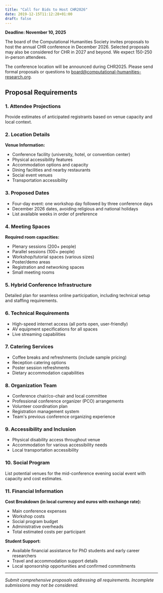 ```yaml
---
title: "Call for Bids to Host CHR2026"
date: 2019-12-15T11:12:28+01:00
draft: false
---
```


**Deadline: November 10, 2025**

The board of the Computational Humanities Society invites proposals to host the annual CHR conference in December 2026. Selected proposals may also be considered for CHR in 2027 and beyond. We expect 150-250 in-person attendees.

The conference location will be announced during CHR2025. Please send formal proposals or questions to board@computational-humanities-research.org.

## Proposal Requirements

### 1. Attendee Projections
Provide estimates of anticipated registrants based on venue capacity and local context.

### 2. Location Details
**Venue Information:**
- Conference facility (university, hotel, or convention center)
- Physical accessibility features
- Accommodation options and capacity
- Dining facilities and nearby restaurants
- Social event venues
- Transportation accessibility

### 3. Proposed Dates
- Four-day event: one workshop day followed by three conference days
- December 2026 dates, avoiding religious and national holidays
- List available weeks in order of preference

### 4. Meeting Spaces
**Required room capacities:**
- Plenary sessions (200+ people)
- Parallel sessions (100+ people)  
- Workshop/tutorial spaces (various sizes)
- Poster/demo areas
- Registration and networking spaces
- Small meeting rooms

### 5. Hybrid Conference Infrastructure
Detailed plan for seamless online participation, including technical setup and staffing requirements.

### 6. Technical Requirements
- High-speed internet access (all ports open, user-friendly)
- AV equipment specifications for all spaces
- Live streaming capabilities

### 7. Catering Services
- Coffee breaks and refreshments (include sample pricing)
- Reception catering options
- Poster session refreshments
- Dietary accommodation capabilities

### 8. Organization Team
- Conference chair/co-chair and local committee
- Professional conference organizer (PCO) arrangements
- Volunteer coordination plan
- Registration management system
- Team's previous conference organizing experience

### 9. Accessibility and Inclusion
- Physical disability access throughout venue
- Accommodation for various accessibility needs
- Local transportation accessibility

### 10. Social Program
List potential venues for the mid-conference evening social event with capacity and cost estimates.

### 11. Financial Information
**Cost Breakdown (in local currency and euros with exchange rate):**
- Main conference expenses
- Workshop costs
- Social program budget
- Administrative overheads
- Total estimated costs per participant

**Student Support:**
- Available financial assistance for PhD students and early career researchers
- Travel and accommodation support details
- Local sponsorship opportunities and confirmed commitments

---

*Submit comprehensive proposals addressing all requirements. Incomplete submissions may not be considered.*